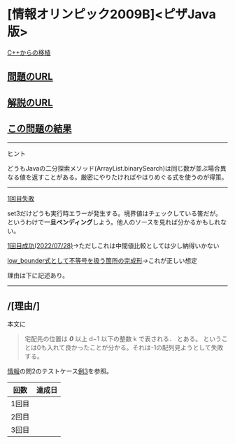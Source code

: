 # \[情報オリンピック2009B\]\<ピザJava版\>

[C++からの移植](https://github.com/happyhappyhappyhappy/sakura-cpp/tree/master/comp_pro/atcoder/joi2009ho_b)

## [問題のURL](https://atcoder.jp/contests/joi2009ho/tasks/joi2009ho_b)

## [解説のURL](https://drken1215.hatenablog.com/entry/2020/12/22/011600)

## [この問題の結果](https://atcoder.jp/contests/joi2009ho/submissions)

<!---- 「問題の結果の見方」
 PROBLEMS→問題番号一覧→回答者数→accepted＋言語をセレクトする 
 ---->

----
ヒント

どうもJavaの二分探索メソッド(ArrayList.binarySearch)は同じ数が並ぶ場合異なる値を返すことがある。厳密にやりたければやはりめぐる式を使うのが得策。

----

[1回目失敗](https://atcoder.jp/contests/joi2009ho/submissions/33532632)

set3だけどうも実行時エラーが発生する。境界値はチェックしている筈だが。
というわけで**一旦ペンディング**しよう。他人のソースを見れば分かるかもしれない。

[1回目成功(2022/07/28)](https://atcoder.jp/contests/joi2009ho/submissions/33565587)→ただしこれは中間値比較としては少し納得いかない

[low_bounder式として不等号を扱う箇所の完成形](https://atcoder.jp/contests/joi2009ho/submissions/33764991)→これが正しい想定

理由は下に記述あり。

---
## /[理由/]

本文に
> 宅配先の位置は ***0*** 以上 d−1 以下の整数 k で表される．
とある。
ということは0も入れて良かったことが分かる。それは-1の配列見ようとして失敗する。

[情報](https://www.ioi-jp.org/joi/2008/2009-ho-prob_and_sol/index.html)の問2のテストケース[例3](./first/veryfy3/testcase.txt)を参照。



| 回数 | 達成日 |
| --- | ----- |
| 1回目 |  |
| 2回目 |  |
| 3回目 |  |
